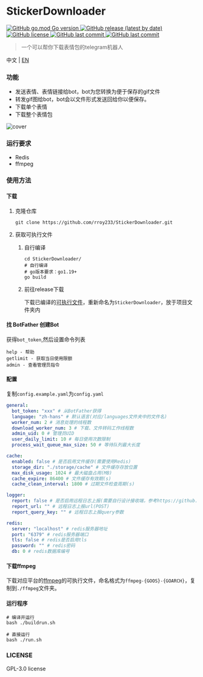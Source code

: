 # StickerDownloader
<p>
   <a href="https://github.com/rroy233/StickerDownloader">
      <img alt="GitHub go.mod Go version" src="https://img.shields.io/github/go-mod/go-version/rroy233/StickerDownloader?style=flat-square">
   </a>
   <a href="https://github.com/rroy233/StickerDownloader/releases">
      <img alt="GitHub release (latest by date)" src="https://img.shields.io/github/v/release/rroy233/StickerDownloader?style=flat-square">
   </a>
   <a href="https://github.com/rroy233/StickerDownloader/blob/main/LICENSE">
      <img alt="GitHub license" src="https://img.shields.io/github/license/rroy233/StickerDownloader?style=flat-square">
   </a>
   <a href="https://github.com/rroy233/StickerDownloader/commits/main">
      <img alt="GitHub last commit" src="https://img.shields.io/github/last-commit/rroy233/StickerDownloader?style=flat-square">
   </a>
    <a href="https://t.me/stickers_download_bot">
      <img alt="GitHub last commit" src="https://img.shields.io/badge/demo-%40stickers__download__bot-green?style=flat-square">
   </a>
</p>

> 一个可以帮你下载表情包的telegram机器人

中文 | [EN](README_en.md)

### 功能

* 发送表情、表情链接给bot，bot为您转换为便于保存的gif文件
* 转发gif图给bot，bot会以文件形式发送回给你以便保存。
* 下载单个表情
* 下载整个表情包

![cover](docs/demo.gif)

### 运行要求

- Redis
- ffmpeg

### 使用方法

#### 下载

1. 克隆仓库

   ```shell
   git clone https://github.com/rroy233/StickerDownloader.git
   ```

2. 获取可执行文件

    1. 自行编译

       ```shell
       cd StickerDownloader/
       # 自行编译
       # go版本要求：go1.19+
       go build
       ```
       
    2. 前往release下载

       下载已编译的[可执行文件](https://github.com/rroy233/StickerDownloader/releases)，重新命名为`StickerDownloader`，放于项目文件夹内

#### 找 BotFather 创建Bot

获得`bot_token`,然后设置命令列表

```
help - 帮助
getlimit - 获取当日使用限额
admin - 查看管理员指令
```

#### 配置

复制`config.example.yaml`为`config.yaml`

```yaml
general:
  bot_token: "xxx" # 从BotFather获得
  language: "zh-hans" # 默认语言(对应/languages文件夹中的文件名)
  worker_num: 2 # 消息处理的线程数
  download_worker_num: 3 # 下载、文件转码工作线程数
  admin_uid: 0 # 管理员UID
  user_daily_limit: 10 # 每日使用次数限制
  process_wait_queue_max_size: 50 # 等待队列最大长度

cache:
  enabled: false # 是否启用文件缓存(需要使用Redis)
  storage_dir: "./storage/cache" # 文件缓存存放位置
  max_disk_usage: 1024 # 最大磁盘占用(MB)
  cache_expire: 86400 # 文件缓存有效期(s)
  cache_clean_interval: 1800 # 过期文件检查周期(s)

logger:
  report: false # 是否启用远程日志上报(需要自行设计接收端，参考https://github.com/rroy233/logger)
  report_url: "" # 远程日志上报url(POST)
  report_query_key: "" # 远程日志上报query参数

redis:
  server: "localhost" # redis服务器地址
  port: "6379" # redis服务器端口
  tls: false # redis是否启用tls
  password: "" # redis密码
  db: 0 # redis数据库编号
```


#### 下载ffmpeg

下载对应平台的[ffmpeg](https://ffmpeg.org/)的可执行文件，命名格式为`ffmpeg-{GOOS}-{GOARCH}`，复制到`./ffmpeg`文件夹。

#### 运行程序

```shell
# 编译并运行
bash ./buildrun.sh 

# 直接运行
bash ./run.sh 
```

### LICENSE
GPL-3.0 license